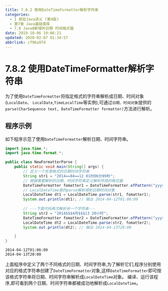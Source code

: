 ```yaml
---
title: 7.8.2 使用DateTimeFormatter解析字符串
categories: 
  - 1 疯狂Java讲义 (第4版)
  - 第7章 Java基础类库
  - 7.8 Java8新增的日期 时间格式器
date: 2019-10-06 19:06:21
updated: 2020-02-07 01:34:57
abbrlink: cf96a97d
---
```

# 7.8.2 使用DateTimeFormatter解析字符串 #
为了使用`DateTimeFormatter`将指定格式的字符串解析成日期、时间对象(`LocalDate`、 `LocalDate`,`TimeLocalTime`等实例),可通过`日期、时间对象`提供的`parse(CharSequence text, DateTimeFormatter formatter)`方法进行解析。

## 程序示例 ##
如下程序示范了使用`DateTimeFormatter`解析日期、时间字符串。
```java
import java.time.*;
import java.time.format.*;

public class NewFormatterParse {
    public static void main(String[] args) {
        // 定义一个任意格式的日期时间字符串
        String str1 = "2014==04==12 01时06分09秒";
        // 根据需要解析的日期、时间字符串定义解析所用的格式器
        DateTimeFormatter fomatter1 = DateTimeFormatter.ofPattern("yyyy==MM==dd HH时mm分ss秒");
        // LocalDateTime类的parse解析得到日期时间对象
        LocalDateTime dt1 = LocalDateTime.parse(str1, fomatter1);
        System.out.println(dt1); // 输出 2014-04-12T01:06:09
        
        // ---下面代码再次解析另一个字符串---
        String str2 = "2014$$$4月$$$13 20小时";
        DateTimeFormatter fomatter2 = DateTimeFormatter.ofPattern("yyy$$$MMM$$$dd HH小时");
        LocalDateTime dt2 = LocalDateTime.parse(str2, fomatter2);
        System.out.println(dt2); // 输出 2014-04-13T20:00

    }
}
```
```
2014-04-12T01:06:09
2014-04-13T20:00
```
上面程序中定义了两个不同格式的日期、时间字符串,为了解析它们,程序分别使用对应的格式字符串创建了`DateTimeFormatter`对象,这样`DateTimeFormatter`即可按该格式字符串将日期、时间字符串解析成`LocalDateTime`对象。
编译、运行该程序,即可看到两个日期、时间字符串都被成功地解析成`LocalDateTime`。

